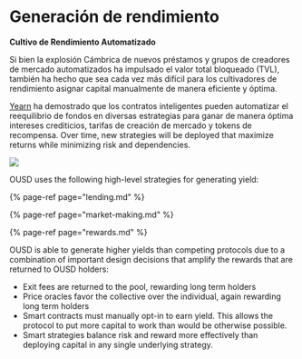 # Generación de rendimiento

**Cultivo de Rendimiento Automatizado**

Si bien la explosión Cámbrica de nuevos préstamos y grupos de creadores de mercado automatizados ha impulsado el valor total bloqueado \(TVL\), también ha hecho que sea cada vez más difícil para los cultivadores de rendimiento asignar capital manualmente de manera eficiente y óptima.

[Yearn](https://yearn.finance/) ha demostrado que los contratos inteligentes pueden automatizar el reequilibrio de fondos en diversas estrategias para ganar de manera óptima intereses crediticios, tarifas de creación de mercado y tokens de recompensa. Over time, new strategies will be deployed that maximize returns while minimizing risk and dependencies.

![](../../.gitbook/assets/ousd_docs_graphics_1.png)

OUSD uses the following high-level strategies for generating yield:

{% page-ref page="lending.md" %}

{% page-ref page="market-making.md" %}

{% page-ref page="rewards.md" %}

OUSD is able to generate higher yields than competing protocols due to a combination of important design decisions that amplify the rewards that are returned to OUSD holders:

* Exit fees are returned to the pool, rewarding long term holders
* Price oracles favor the collective over the individual, again rewarding long term holders
* Smart contracts must manually opt-in to earn yield. This allows the protocol to put more capital to work than would be otherwise possible.
* Smart strategies balance risk and reward more effectively than deploying capital in any single underlying strategy.

